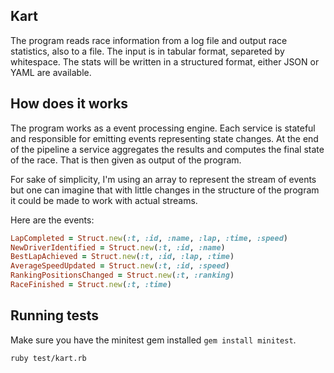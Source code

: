 ## Kart

The program reads race information from a log file and output race statistics, also to a file.
The input is in tabular format, separeted by whitespace. The stats will be written in a structured
format, either JSON or YAML are available.

## How does it works

The program works as a event processing engine. Each service is stateful and responsible for emitting
events representing state changes. At the end of the pipeline a service aggregates the results and
computes the final state of the race. That is then given as output of the program.

For sake of simplicity, I'm using an array to represent the stream of events but one can imagine that
with little changes in the structure of the program it could be made to work with actual streams.

Here are the events:

```ruby
LapCompleted = Struct.new(:t, :id, :name, :lap, :time, :speed)
NewDriverIdentified = Struct.new(:t, :id, :name)
BestLapAchieved = Struct.new(:t, :id, :lap, :time)
AverageSpeedUpdated = Struct.new(:t, :id, :speed)
RankingPositionsChanged = Struct.new(:t, :ranking)
RaceFinished = Struct.new(:t, :time)
```

## Running tests

Make sure you have the minitest gem installed `gem install minitest`.

```
ruby test/kart.rb
```